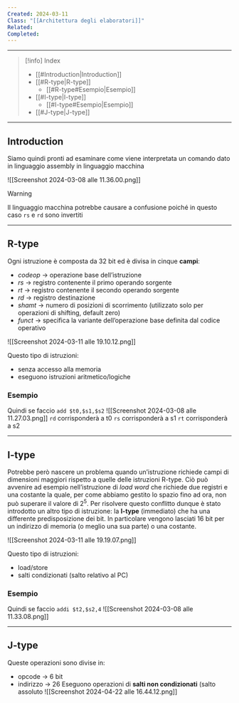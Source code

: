 ```yaml
---
Created: 2024-03-11
Class: "[[Architettura degli elaboratori]]"
Related: 
Completed:
---
```

---

>[!info] Index
>- [[#Introduction|Introduction]]
>- [[#R-type|R-type]]
>	- [[#R-type#Esempio|Esempio]]
>- [[#I-type|I-type]]
>	- [[#I-type#Esempio|Esempio]]
>- [[#J-type|J-type]]

---
## Introduction
Siamo quindi pronti ad esaminare come viene interpretata un comando dato in linguaggio assembly in linguaggio macchina

![[Screenshot 2024-03-08 alle 11.36.00.png]]

> [!warning]
> Il linguaggio macchina potrebbe causare a confusione poiché in questo caso `rs` e `rd` sono invertiti

---
## R-type
Ogni istruzione è composta da 32 bit ed è divisa in cinque **campi**:
- *codeop* → operazione base dell’istruzione
- *rs* → registro contenente il primo operando sorgente
- *rt* → registro contenente il secondo operando sorgente
- *rd* → registro destinazione
- *shamt* → numero di posizioni di scorrimento (utilizzato solo per operazioni di shifting, default zero)
- *funct* → specifica la variante dell’operazione base definita dal codice operativo

![[Screenshot 2024-03-11 alle 19.10.12.png]]

Questo tipo di istruzioni:
- senza accesso alla memoria
- eseguono istruzioni aritmetico/logiche

### Esempio
Quindi se faccio `add $t0,$s1,$s2`
![[Screenshot 2024-03-08 alle 11.27.03.png]]
`rd` corrisponderà a t0
`rs` corrisponderà a s1
`rt` corrisponderà a s2


---
## I-type
Potrebbe però nascere un problema quando un’istruzione richiede campi di dimensioni maggiori rispetto a quelle delle istruzioni R-type. Ciò può avvenire ad esempio nell’istruzione di *load word* che richiede due registri e una costante la quale, per come abbiamo gestito lo spazio fino ad ora, non può superare il valore di $2^5$.
Per risolvere questo conflitto dunque è stato introdotto un altro tipo di istruzione: la **I-type** (immediato) che ha una differente predisposizione dei bit. In particolare vengono lasciati 16 bit per un indirizzo di memoria (o meglio una sua parte) o una costante.

![[Screenshot 2024-03-11 alle 19.19.07.png]]

Questo tipo di istruzioni:
- load/store
- salti condizionati (salto relativo al PC)

### Esempio
Quindi se faccio `addi $t2,$s2,4`
![[Screenshot 2024-03-08 alle 11.33.08.png]]

---
## J-type
Queste operazioni sono divise in:
- opcode → 6 bit
- indirizzo → 26
Eseguono operazioni di **salti non condizionati** (salto assoluto
![[Screenshot 2024-04-22 alle 16.44.12.png]]